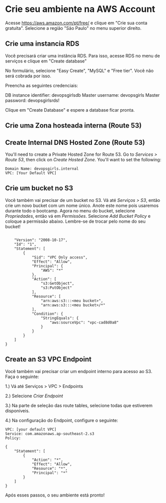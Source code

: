 # Crie seu ambiente na AWS Account

Acesse https://aws.amazon.com/pt/free/ e clique em "Crie sua conta gratuita". 
Selecione a região "São Paulo" no menu superior direito.

## Crie uma instancia RDS

Você precisará criar uma instância RDS. Para isso, acesse RDS no menu de serviços e clique em "Create database"

No formulário, selecione "Easy Create", "MySQL" e "Free tier". Você não será cobrada por isso.

Preencha as seguintes credenciais:

DB instance identifier: devopsgirlsdb
Master username: devopsgirls
Master password: devopsgirlsrds!

Clique em "Create Database" e espere a database ficar pronta.

## Crie uma Zona hosteada interna (Route 53)

## Create Internal DNS Hosted Zone (Route 53)

You'll need to create a Private Hosted Zone for Route 53. Go to *Services > Route 53*, then click on *Create Hosted Zone*. You'll want to set the following:

```
Domain Name: devopsgirls.internal
VPC: [Your Default VPC]
```

## Crie um bucket no S3

Você também vai precisar de um bucket no S3. Vá até *Serviços > S3*, então crie um novo bucket com um nome único. Anote este nome pois usaremos durante todo o bootcamp. Agora no menu do bucket, selecione *Propriedades*, então vá em *Permissões*. Selecione *Add Bucket Policy* e coloque a permissão abaixo. Lembre-se de trocar <meu-bucket> pelo nome do seu bucket! 


```

	"Version": "2008-10-17",
	"Id": "1",
	"Statement": [
		{
			"Sid": "VPC Only access",
			"Effect": "Allow",
			"Principal": {
				"AWS": "*"
			},
			"Action": [
				"s3:GetObject",
				"s3:PutObject"
			],
			"Resource": [
				"arn:aws:s3:::<meu bucket>",
				"arn:aws:s3:::<meu bucket>/*"
			],
			"Condition": {
				"StringEquals": {
					"aws:sourceVpc": "vpc-cad8d0a8"
				}
			}
		}
	]
}
```


## Create an S3 VPC Endpoint

Você também vai precisar criar um endpoint interno para acesso ao S3. Faça o seguinte:

1.) Vá até Serviços > VPC > Endpoints

2.) Selecione *Criar Endpoint*

3.) Na parte de seleção das route tables, selecione todas que estiverem disponíveis.

4.) Na configuração do Endpoint, configure o seguinte:

```
VPC: [your default VPC]
Service: com.amazonaws.ap-southeast-2.s3
Policy:

{
    "Statement": [
        {
            "Action": "*",
            "Effect": "Allow",
            "Resource": "*",
            "Principal": "*"
        }
    ]
}

```

Após esses passos, o seu ambiente está pronto!
